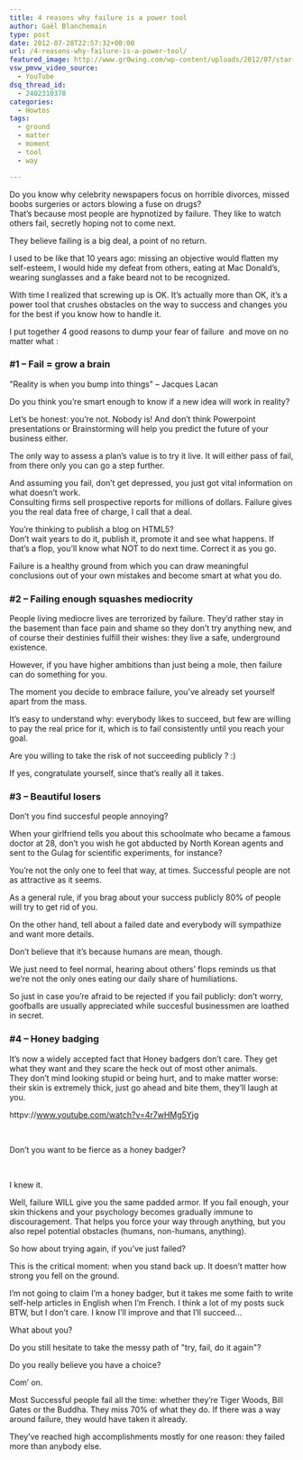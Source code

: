 ```yaml
---
title: 4 reasons why failure is a power tool
author: Gaël Blanchemain
type: post
date: 2012-07-28T22:57:32+00:00
url: /4-reasons-why-failure-is-a-power-tool/
featured_image: http://www.gr0wing.com/wp-content/uploads/2012/07/star-trek.jpg
vsw_pmvw_video_source:
  - YouTube
dsq_thread_id:
  - 2402310378
categories:
  - Howtos
tags:
  - ground
  - matter
  - moment
  - tool
  - way

---
```

Do you know why celebrity newspapers focus on horrible divorces, missed boobs surgeries or actors blowing a fuse on drugs?  
That&#8217;s because most people are hypnotized by failure. They like to watch others fail, secretly hoping not to come next.<!--more-->

They believe failing is a big deal, a point of no return.

I used to be like that 10 years ago: missing an objective would flatten my self-esteem, I would hide my defeat from others, eating at Mac Donald&#8217;s, wearing sunglasses and a fake beard not to be recognized.

With time I realized that screwing up is OK. It&#8217;s actually more than OK, it&#8217;s a power tool that crushes obstacles on the way to success and changes you for the best if you know how to handle it.

I put together 4 good reasons to dump your fear of failure  and move on no matter what :

### #1 &#8211; Fail = grow a brain

"Reality is when you bump into things" &#8211; Jacques Lacan

Do you think you&#8217;re smart enough to know if a new idea will work in reality?

Let&#8217;s be honest: you&#8217;re not. Nobody is! And don&#8217;t think Powerpoint presentations or Brainstorming will help you predict the future of your business either.

The only way to assess a plan&#8217;s value is to try it live. It will either pass of fail, from there only you can go a step further.

And assuming you fail, don&#8217;t get depressed, you just got vital information on what doesn&#8217;t work.  
Consulting firms sell prospective reports for millions of dollars. Failure gives you the real data free of charge, I call that a deal.

You&#8217;re thinking to publish a blog on HTML5?  
Don&#8217;t wait years to do it, publish it, promote it and see what happens. If that&#8217;s a flop, you&#8217;ll know what NOT to do next time. Correct it as you go.

Failure is a healthy ground from which you can draw meaningful conclusions out of your own mistakes and become smart at what you do.

### #2 &#8211; Failing enough squashes mediocrity

People living mediocre lives are terrorized by failure. They&#8217;d rather stay in the basement than face pain and shame so they don&#8217;t try anything new, and of course their destinies fulfill their wishes: they live a safe, underground existence.

However, if you have higher ambitions than just being a mole, then failure can do something for you.

The moment you decide to embrace failure, you&#8217;ve already set yourself apart from the mass.

It&#8217;s easy to understand why: everybody likes to succeed, but few are willing to pay the real price for it, which is to fail consistently until you reach your goal.

Are you willing to take the risk of not succeeding publicly ? :)

If yes, congratulate yourself, since that&#8217;s really all it takes.

### 

### #3 &#8211; Beautiful losers

Don&#8217;t you find succesful people annoying?

When your girlfriend tells you about this schoolmate who became a famous doctor at 28, don&#8217;t you wish he got abducted by North Korean agents and sent to the Gulag for scientific experiments, for instance?

You&#8217;re not the only one to feel that way, at times. Successful people are not as attractive as it seems.

As a general rule, if you brag about your success publicly 80% of people will try to get rid of you.

On the other hand, tell about a failed date and everybody will sympathize and want more details.

Don&#8217;t believe that it&#8217;s because humans are mean, though.

We just need to feel normal, hearing about others&#8217; flops reminds us that we&#8217;re not the only ones eating our daily share of humiliations.

So just in case you&#8217;re afraid to be rejected if you fail publicly: don&#8217;t worry, goofballs are usually appreciated while succesful businessmen are loathed in secret.

### #4 &#8211; Honey badging

It&#8217;s now a widely accepted fact that Honey badgers don&#8217;t care. They get what they want and they scare the heck out of most other animals.  
They don&#8217;t mind looking stupid or being hurt, and to make matter worse: their skin is extremely thick, just go ahead and bite them, they&#8217;ll laugh at you.

httpv://www.youtube.com/watch?v=4r7wHMg5Yjg

&nbsp;

Don&#8217;t you want to be fierce as a honey badger?

&nbsp;

I knew it.

Well, failure WILL give you the same padded armor. If you fail enough, your skin thickens and your psychology becomes gradually immune to discouragement. That helps you force your way through anything, but you also repel potential obstacles (humans, non-humans, anything).

So how about trying again, if you&#8217;ve just failed?

This is the critical moment: when you stand back up. It doesn&#8217;t matter how strong you fell on the ground.

I&#8217;m not going to claim I&#8217;m a honey badger, but it takes me some faith to write self-help articles in English when I&#8217;m French. I think a lot of my posts suck BTW, but I don&#8217;t care. I know I&#8217;ll improve and that I&#8217;ll succeed…

What about you?

Do you still hesitate to take the messy path of "try, fail, do it again"?

Do you really believe you have a choice?

Com&#8217; on.

Most Successful people fail all the time: whether they&#8217;re Tiger Woods, Bill Gates or the Buddha. They miss 70% of what they do. If there was a way around failure, they would have taken it already.

They&#8217;ve reached high accomplishments mostly for one reason: they failed more than anybody else.
